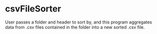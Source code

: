 # csvFileSorter
User passes a folder and header to sort by, and this program aggregates data from .csv files contained in the folder into a new sorted .csv file.
